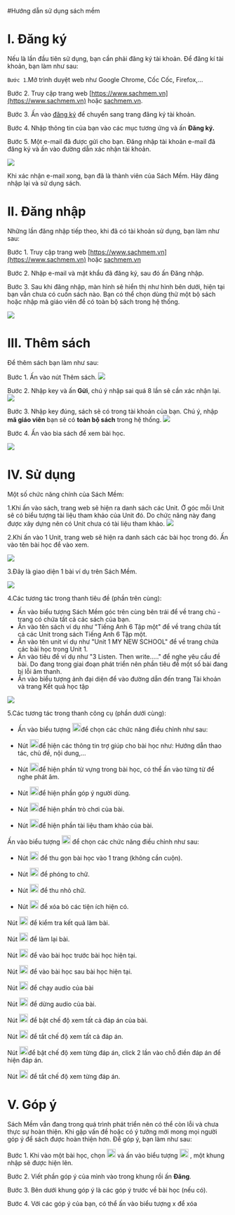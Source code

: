 #Hướng dẫn sử dụng sách mềm

# I. Đăng ký

Nếu là lần đầu tiên sử dụng, bạn cần phải đăng ký tài khoản. Để đăng kí tài khoản, bạn làm như sau:

`Bước 1`.Mở trình duyệt web như Google Chrome, Cốc Cốc, Firefox,...

Bước 2. Truy cập trang web [https://www.sachmem.vn](https://www.sachmem.vn) hoặc [ sachmem.vn](sachmem.vn).

Bước 3. Ấn vào [đăng ký](https://www.sachmem.vn/users/sign_up) để chuyển sang trang đăng ký tài khoản.

Bước 4. Nhập thông tin của bạn vào các mục tương ứng và ấn **Đăng ký.**

Bước 5. Một e-mail đã được gửi cho bạn. Đăng nhập tài khoản e-mail đã đăng ký và ấn vào đường dẫn xác nhận tài khoản.

![](https://lh5.googleusercontent.com/Gc4dH-rR_7p5G96n057fwcmRsgEtPnMyKArfuA2Nf7i358gxATv7rDnd5O25WXvrY5h3Ct_bJrCTjbEnLCbcwSsMBjC-yoAD6tCsHKNEL5tdwFA0g-lHrWwNd-gWNmH9K0SUMF6g)


Khi xác nhận e-mail xong, bạn đã là thành viên của Sách Mềm. Hãy đăng nhập lại và sử dụng sách.

# II. Đăng nhập

Những lần đăng nhập tiếp theo, khi đã có tài khoản sử dụng, bạn làm như sau:

Bước 1. Truy cập trang web [https://www.sachmem.vn](https://www.sachmem.vn) hoặc [sachmem.vn](sachmem.vn)

Bước 2. Nhập e-mail và mật khẩu đã đăng ký, sau đó ấn Đăng nhập.

Bước 3. Sau khi đăng nhập, màn hình sẽ hiển thị như hình bên dưới, hiện tại bạn vẫn chưa có cuốn sách nào. Bạn có thể chọn dùng thử một bộ sách hoặc nhập mã giáo viên để có toàn bộ sách trong hệ thống.

![](https://lh3.googleusercontent.com/px-dRbnq5H0LoDf10lAHY1T4-rXFbvM3Q_oZM4MoBODr1tk4JVTgqxAgDgnjIz1VjI7FC5QDJ6D2vI6xi6rbTFBtBJLnZNyK9BV5cl2TX2yIWiXIStarxt139mOin2WzIB8XIWgk)



# III. Thêm sách
Để thêm sách bạn làm như sau:

Bước 1. Ấn vào nút Thêm sách.
![](https://lh3.googleusercontent.com/px-dRbnq5H0LoDf10lAHY1T4-rXFbvM3Q_oZM4MoBODr1tk4JVTgqxAgDgnjIz1VjI7FC5QDJ6D2vI6xi6rbTFBtBJLnZNyK9BV5cl2TX2yIWiXIStarxt139mOin2WzIB8XIWgk)

Bước 2. Nhập key và ấn **Gửi**, chú ý nhập sai quá 8 lần sẽ cần xác nhận lại.
![](https://lh5.googleusercontent.com/vV5ffm4gniFJfSxBRvqLINg8_i9le3Kb2kSgR_HSdxOH3FtoGJ-R60h9hkn8tVZCZixcXDn_vIR2YDQM4wxfwlait1QdVJ5EiD8LK06H-F2okxO7ZD8XUU7qsouyrnCf5XbTC9XF)

Bước 3. Nhập key đúng, sách sẽ có trong tài khoản của bạn. Chú ý, nhập **mã giáo viên** bạn sẽ có **toàn bộ sách** trong hệ thống.
![](https://lh3.googleusercontent.com/V6iemN1QruPVoZQPJP1HFVBejEH6ryhE0TCwOH_oH5dRJ7qs8PopWVS2yVC5rrJXi3M8kyw-Txb1TzL1nFujkx3z09CyWmcLNHCVvfglCVLJH_eUjslSh-gN9kSjHfAEg_JD29TQ)

Bước 4. Ấn vào bìa sách để xem bài học.

![](https://lh3.googleusercontent.com/8TR3BGiNjEnywBqa8HfBoru59kCqzTj2oKUAPRBCE6FQyZjSRk1j8086qcxeILX8AHIS3ihEjOgxIioBxiU39ApPyv-v_namFAzpgKvm3WdmALJAPOYE41KqplkksB0z6T0TwwRG)

# IV. Sử dụng

Một số chức năng chính của Sách Mềm:

1.Khi ấn vào sách, trang web sẽ hiện ra danh sách các Unit. Ở góc mỗi Unit sẽ có biểu tượng tài liệu tham khảo của Unit đó. Do chức năng này đang được xây dựng nên có Unit chưa có tài liệu tham khảo.
![](https://lh6.googleusercontent.com/3kLQ8rfJSPwbzCO7j1CzTKoZRTT0eAynybjQl0utt4US_OahmsmLj4QqGh73yl-6V8-2UzOHob4pwBOBtQXuOPgV_qWRHtjUmw-2C9NmRnzh75wXtAY6v4R4EArCxS3tnTprWF1p)

2.Khi ấn vào 1 Unit, trang web sẽ hiện ra danh sách các bài học trong đó. Ấn vào tên bài học để vào xem.

![](https://lh6.googleusercontent.com/pXXXtAPtaTmm3R-sDI1RZ6txDN4w0B_ZTB2YKJLBWJSUSJZ-G4myTOpeC4ZN8iqQRZxvy72DotrQUl5lpwCXBPnwwrmPgg43t7BiwvjOV49xvdCb5J6EqaoYeOCyBQ25hx6lG-ND)

3.Đây là giao diện 1 bài ví dụ trên Sách Mềm.

![](https://lh5.googleusercontent.com/vk1zKCr1TswCtuRAG8AQvwLWIbeWHLAty5QtCSvx18PFYNJpCj6nBB1Jk3nK0BTp-yenqgpeU4i2Uqok6svXpgPP_FsrcquLbsp-ikoqRljHy_5g605bk4H-FH5WZhtBNzZBUXVF)

4.Các tương tác trong thanh tiêu đề (phần trên cùng):
  * Ấn vào biểu tượng Sách Mềm góc trên cùng bên trái để về trang chủ - trang có chứa tất cả các sách của bạn.
  * Ấn vào tên sách ví dụ như "Tiếng Anh 6 Tập một" để về trang chứa tất cả các Unit trong sách Tiếng Anh 6 Tập một.
  * Ấn vào tên unit ví dụ như "Unit 1 MY NEW SCHOOL" để về trang chứa các bài học trong Unit 1.
  * Ấn vào tiêu đề ví dụ như "3 Listen. Then write....." để nghe yêu cầu đề bài. Do đang trong giai đoạn phát triển nên phần tiêu đề một số bài đang bị lỗi âm thanh.
  * Ấn vào biểu tượng ảnh đại diện để vào đường dẫn đến trang Tài khoản và trang Kết quả học tập

![](https://lh5.googleusercontent.com/XcE_8Ss4kGA0xH7SnhBFc4vhbHtaidOYMrXFUBlJyz8TFOOOlLkSlrHRKZiQFNUu75USRExh1VMG6Iy6lZiAtYxNhT-7Rn8bIwg2OCKj9LCVKKIfVV-va9nQNLW6f2CrVRntKzO8)

5.Các tương tác trong thanh công cụ (phần dưới cùng):

* Ấn vào biểu tượng 
 <img src="https://lh5.googleusercontent.com/vFwdBFM_55nIthD17Mq0OSpCuPzUExL73VjIeI9ry5he_501aaTH9NK91oO_o7oP1zJLm84rBTXvH0BPyyXmlOoFpB48eESoK_htYl-q78ih1rmK554mipoJGiKUU8Q70qkUJnim" width="20" height="20">để chọn các chức năng điều chỉnh như sau:


* Nút 
<img src="https://lh6.googleusercontent.com/QFBvQVP3sh7m5Rzp_VKtBQtRMD4n48UvajVgOzd1sqxTjemw3hpPgvAM_8H54ssHRsEvWPGMBcdZ02D4fDaaZzPa-W4Nbu1xTMSejfZs_s-W5Tv8g1MwyasTISS4-seaGvuWgwNu" width="20" height="20">để hiện các thông tin trợ giúp cho bài học như: Hướng dẫn thao tác, chủ đề, nội dung,...
* Nút 
<img src="https://lh4.googleusercontent.com/nID2mtJZ95GNAZbYZ_z12nkInjI31MLgxtHrblBlMxuxER6rzsMjwHIBTyni9iupCviksanjsAag1o0VvAmEsA5J_prXyJDoVUD2iXGT4j4jSPOWel4owf96DmVD1Yew9oXsp2mH" width="20" height="20">để hiện phần từ vựng trong bài học, có thể ấn vào từng từ để nghe phát âm.
* Nút
<img src="https://lh5.googleusercontent.com/y_a2_Ff2PxyXN5hPj0x9QIAmth9xF_hzEHxMxLcJOYpniGvuGgPZawEQd5dZI82aEVcuvOlqNywvSTLc3FaowJzHOryrqFJsqRmRDqJvWFd6gtjMHzswssW9r_8AR8F-jqj39MEX" width="20" height="20">để hiện phần góp ý người dùng.

* Nút
<img src="https://lh5.googleusercontent.com/C8e9KVWQ69U2D18GFbewDhAM7ktbToadjgPJjcnc37lsPWshlIzUglOM_mqc4Nfme04fQPqa1FZ9chFs_tI9nmFpthMzIkYm6s5Enhdz4pxUifq6_dWv0sd37RPtDR6vnsfO2p7K" width="20" height="20">để hiện phần trò chơi của bài.

* Nút
<img src="https://lh6.googleusercontent.com/DwmB3ctMOc5OBJIh1gKNmm7HmDWOpVLTZXex3EWa2hf4H4jqNKVVDWGKSWvuVcT9GxETuMhcwd-3qzLYsXLOGYsC3rf3P3QGcSOO3o82hCumiMRqpjB7pIapqfvmvFvQTGf-TS3j" width="20" height="20">để hiện phần tài liệu tham khảo của bài.


Ấn vào biểu tượng 
<img src="https://lh3.googleusercontent.com/UegsvrbKgjoLd0S6n74qr7ioZV-IAqyxggpKvxgh4M5OO90BS7LPtvEiS7wEE_CXZ-LcptJCvh17J-5GoRlf-xsYFapzWJiviwN3MuytbBmn7c8__deynPkN4dVeZRUQlsWZszAa" width="20" height="20"> 
để chọn các chức năng điều chỉnh như sau:

* Nút 
<img src="https://lh4.googleusercontent.com/4lcRW-III46d2_Hpza591az_0sEFDmqRNf9pFacwC08HYe8TGkVrfmxbxxTU_kImkltjGbzwA7t5GHMFWNupChMqjFaWFK67INaxUUs5SLGnzXVxDObYsz0YwRCUtv14LZTey6m0" width="20" height="20"> để thu gọn bài học vào 1 trang (không cần cuộn).

* Nút 
<img src="https://lh4.googleusercontent.com/7tYBT9r2qZVho8eQYRLTG8x9bcT_0T1KyofzM53gwCSvH_KMugZ0ICV25DYupPd0WgRmCYZ1JEj-yrBKf-qkDgqi6kSvgp5wVDQPBVvkEaJxQpI2g6O78YK8FbYVvPANlELvZ6lB" width="20" height="20"> để phóng to chữ.

* Nút 
<img src="https://lh5.googleusercontent.com/LfC8FvDbcdkksF9RdZk5arz8fHU_TrsC5eWLFrZw2uKSNO9cTvba80REseYbMLMrrtriwxCRPaNc5znYMD43AsHvVY-y87cD1mm3x-T4t8Fx4WOfGnP38vH84_wfI7dlkcfOEfv5" width="20" height="20"> để thu nhỏ chữ.
 
* Nút 
<img src="https://lh5.googleusercontent.com/Z8btyt06Fgi4ksunnvYu3yCQFAx9dMORregMq_E0X4-WbkirnSF0DmgXKT85FEa6ds0w2d6ZbEWCNADUHeLeEjWpQTDFJqoyLBm0wUSNfSkVCJEPXQgTRp1L9XdgjKpKc76GtE4H" width="20" height="20"> để xóa bỏ các tiện ích hiện có.

Nút 
<img src="https://lh6.googleusercontent.com/ude8dgLFvUTWOC40WTLhque9cCWWmEV7GBSYIOZ7U_0rBlU934l81PHnOiFV5G_TD4kah3zbeGFgJOgn-sd8X5H6FM3SDdEJ-uJsvaDXZQmyqJ3W-tcylReYjKAda_iBRgTA2sCA" width="20" height="20"> để kiểm tra kết quả làm bài.

Nút 
<img src="https://lh5.googleusercontent.com/PCtr4MMGEFXhtTbbTV-GsGkSmRBS3GpTxDEkkn8t-OxbkBGPnvR2CgPxB0JMgsqNY0QITpWQ7STc4a3ArBgS7TTsfbrEb6MDcix-pB01oeSSXZ2XVy7fZPhvoI-E1odqkbzSMH9K" width="20" height="20"> để làm lại bài.

Nút 
<img src="https://lh5.googleusercontent.com/01c6PFt2PQdJIgcV6fptflF0zmixF34kelPKiPNBOwBK-LyCSQoraiG_Sv3Upg8wGut0YFW1dVdtaTwM-AqEbxY1847X0FAatoOotcxNmXZFnQFlWJCmYLPoo-oKknLsBTbrH8GR" width="20" height="20"> để vào bài học trước bài học hiện tại.

Nút 
<img src="https://lh5.googleusercontent.com/070UaBQPWgYaHyW6dbZQPxO3_Ua79h_hj5y4Kaxd_KB2Nb6zEOb8DuNuXeaZoXJsG-xji_uhKbw8CxTV-MXa-nC2vE5NIKjCmXG8zTwCslKN8sTXYnyz_HT92KEISvKM4wx8z0im" width="20" height="20"> để vào bài học sau bài học hiện tại.

Nút 
<img src="https://lh4.googleusercontent.com/5nojOHLDwFE3c2tF_DTiK6knUb5MBHNkn29sr-pxtcJ6OFA6RsRxM5pqTbkeyn0BKMmh0IUtQJTf28evV4VwRpGV-vX28WjTS3zpOC_11KkQ5yXN84kz7I--K1okD8l5z5PoUFZ8" width="20" height="20"> để chạy audio của bài

Nút 
<img src="https://lh4.googleusercontent.com/IvltAjVKiaMvtk7kvYV9tK-reEd2_6cNalyRbtkP6rlyI21PxWDzwH0cx3hw-WkfAZOY0gW7KNHVQPjixbcaotN1mwtlV_XNf6Th6tMMxzqprKWPbNavHf5O-4sv_FWkUu-b3YHa" width="20" height="20"> 
để dừng audio của bài.

Nút 
<img src="https://lh4.googleusercontent.com/-877OzprOn4qXpcqCcil7c3KpFbnAlV9qSMgHGNOsXy-2SMWegxoBfpjA-kvffG-orwHUtvSMqQddrCFYTUZFpevDqCRrf_SuYhH4LJBx4gZUL44S88h2yu2BbfLxf30zju1ugmi" width="20" height="20"> để bật chế độ xem tất cả đáp án của bài.

Nút 
<img src="https://lh4.googleusercontent.com/RrzOZ1eKykMPEaUBAYo_k_dNnOvnvroBwdSLEi0sCpos2PX4ZPToXYrm0iKLSyq6-gYogkY4kVnJab5NnEDhjsXRtwPVMi148vUB21usjm9j8Tkyu2khsJYGVti_MnelNYE_eK8r" width="20" height="20"> để tắt chế độ xem tất cả đáp án.

Nút 
<img src="https://lh4.googleusercontent.com/qHo13qloNzGAB1ZV0WJby17xlj3u1JQ-Km2VjYm_Ma0d2gCdXpDhlLdZ0c9qjJ9zSXIYFAzjdpyTPFuTaF9vgSqrqJmEe6V19rgSuFNcIW6E-ikaLJ7TnB42JKPmdJSAiClvxSmU" width="20" height="20">để bật chế độ xem từng đáp án, click 2 lần vào chỗ điền đáp án để hiện đáp án.

Nút 
<img src="https://lh5.googleusercontent.com/DNAat06mR-1gk2fZj6O3-xDK3v0I9_y6UKlLXWeb6yZvpqf0RJPSdP1M6CvXPowNO_EB2Hq8rIiQR_257CsyMebZbR_qz_Ri5GUz4tgAtP_cTRr_pqE1lHR1Utqh3_WsGNA3r7pQ" width="20" height="20"> để tắt chế độ xem từng đáp án.

# V. Góp ý

Sách Mềm vẫn đang trong quá trình phát triển nên có thể còn lỗi và chưa thực sự hoàn thiện. Khi gặp vấn đề hoặc có ý tưởng mới mong mọi người góp ý để sách được hoàn thiện hơn. Để góp ý, bạn làm như sau:

Bước 1. Khi vào một bài học, chọn 
<img src="https://lh4.googleusercontent.com/JVz3DOZ69auhXau-7qRcldxmUJZ4zyNWvMhUAfNa9Ku2V-Rt9Akze4imf5Brg3F90RfwTlOS7Kpx_OjvVM_43YwaUBdN9vUZqjijp61LrvzLtVDtaZqQQKKEWxhNWowy23iLKgnG" width="20" height="20"> 
và ấn  vào biểu tượng 
<img src="https://lh6.googleusercontent.com/W8xlSGSP479a5khXhteXdjrPnKSbFAL3-7oTCv4dGDapa_E1IzHBJYVHVc83SPgbu7gJhcvrdeh7Z8tinRlN7ZqIZzdfvTi62Y1x1yC-owqD9OX9GqebWcUdHm_soNRUu84cs5RF" width="20" height="20"> 
, một khung nhập sẽ được hiện lên.

Bước 2. Viết phần góp ý của mình vào trong khung rồi ấn **Đăng**.

Bước 3. Bên dưới khung góp ý là các góp ý trước về bài học (nếu có).

Bước 4. Với các góp ý của bạn, có thể ấn vào biểu tượng x để xóa

